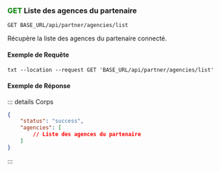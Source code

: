 

### <span style="color:green">GET</span> Liste des agences du partenaire

```plaintext
GET BASE_URL/api/partner/agencies/list
```

Récupère la liste des agences du partenaire connecté.

#### Exemple de Requête

```txt
txt --location --request GET 'BASE_URL/api/partner/agencies/list'
```

#### Exemple de Réponse

::: details Corps

```json
{
    "status": "success",
    "agencies": [
        // Liste des agences du partenaire
    ]
}
```

:::